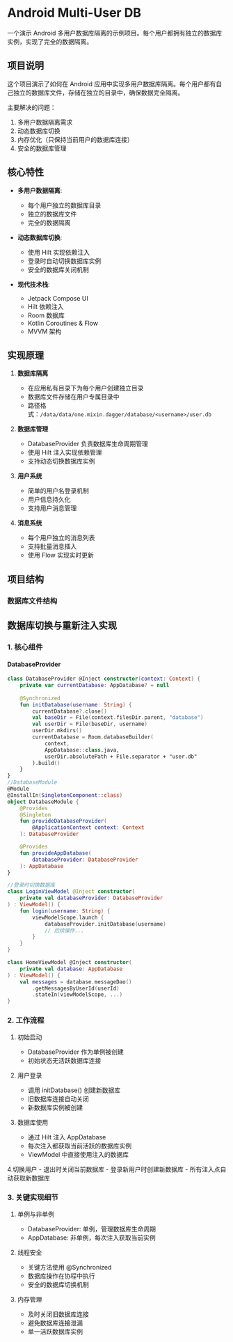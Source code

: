 # Android Multi-User DB

一个演示 Android 多用户数据库隔离的示例项目。每个用户都拥有独立的数据库实例，实现了完全的数据隔离。

## 项目说明

这个项目演示了如何在 Android 应用中实现多用户数据库隔离。每个用户都有自己独立的数据库文件，存储在独立的目录中，确保数据完全隔离。

主要解决的问题：
1. 多用户数据隔离需求
2. 动态数据库切换
3. 内存优化（只保持当前用户的数据库连接）
4. 安全的数据库管理

## 核心特性

- **多用户数据隔离**: 
  - 每个用户独立的数据库目录
  - 独立的数据库文件
  - 完全的数据隔离

- **动态数据库切换**: 
  - 使用 Hilt 实现依赖注入
  - 登录时自动切换数据库实例
  - 安全的数据库关闭机制

- **现代技术栈**: 
  - Jetpack Compose UI
  - Hilt 依赖注入
  - Room 数据库
  - Kotlin Coroutines & Flow
  - MVVM 架构

## 实现原理

1. **数据库隔离**
   - 在应用私有目录下为每个用户创建独立目录
   - 数据库文件存储在用户专属目录中
   - 路径格式：`/data/data/one.mixin.dagger/database/<username>/user.db`

2. **数据库管理**
   - DatabaseProvider 负责数据库生命周期管理
   - 使用 Hilt 注入实现依赖管理
   - 支持动态切换数据库实例

3. **用户系统**
   - 简单的用户名登录机制
   - 用户信息持久化
   - 支持用户消息管理

4. **消息系统**
   - 每个用户独立的消息列表
   - 支持批量消息插入
   - 使用 Flow 实现实时更新

## 项目结构

### 数据库文件结构

## 数据库切换与重新注入实现

### 1. 核心组件

#### DatabaseProvider

```kotlin
class DatabaseProvider @Inject constructor(context: Context) {
    private var currentDatabase: AppDatabase? = null
    
    @Synchronized
    fun initDatabase(username: String) {
        currentDatabase?.close()
        val baseDir = File(context.filesDir.parent, "database")
        val userDir = File(baseDir, username)
        userDir.mkdirs()
        currentDatabase = Room.databaseBuilder(
            context,
            AppDatabase::class.java,
            userDir.absolutePath + File.separator + "user.db"
        ).build()
    }
}
//DatabaseModule
@Module
@InstallIn(SingletonComponent::class)
object DatabaseModule {
    @Provides
    @Singleton
    fun provideDatabaseProvider(
        @ApplicationContext context: Context
    ): DatabaseProvider

    @Provides
    fun provideAppDatabase(
        databaseProvider: DatabaseProvider
    ): AppDatabase
}

//登录时切换数据库
class LoginViewModel @Inject constructor(
    private val databaseProvider: DatabaseProvider
) : ViewModel() {
    fun login(username: String) {
        viewModelScope.launch {
            databaseProvider.initDatabase(username)
            // 后续操作...
        }
    }
}

class HomeViewModel @Inject constructor(
    private val database: AppDatabase
) : ViewModel() {
    val messages = database.messageDao()
        .getMessagesByUserId(userId)
        .stateIn(viewModelScope, ...)
}
```

### 2. 工作流程

1. 初始启动
    - DatabaseProvider 作为单例被创建
    - 初始状态无活跃数据库连接

2. 用户登录
    - 调用 initDatabase() 创建新数据库
    - 旧数据库连接自动关闭
    - 新数据库实例被创建

3. 数据库使用
    - 通过 Hilt 注入 AppDatabase
    - 每次注入都获取当前活跃的数据库实例
    - ViewModel 中直接使用注入的数据库

4.切换用户
    - 退出时关闭当前数据库
    - 登录新用户时创建新数据库
    - 所有注入点自动获取新数据库

### 3. 关键实现细节

1. 单例与非单例
    - DatabaseProvider: 单例，管理数据库生命周期
    - AppDatabase: 非单例，每次注入获取当前实例

2. 线程安全
    - 关键方法使用 @Synchronized
    - 数据库操作在协程中执行
    - 安全的数据库切换机制

3. 内存管理
    - 及时关闭旧数据库连接
    - 避免数据库连接泄漏
    - 单一活跃数据库实例